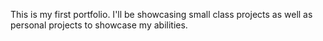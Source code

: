 This is my first portfolio. I'll be showcasing small class projects as well as personal projects to showcase my abilities.
